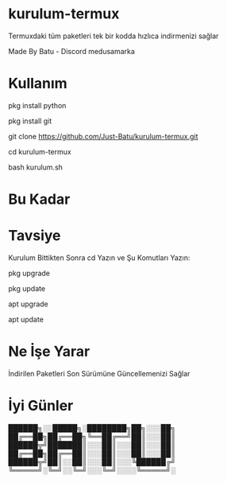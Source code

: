 # kurulum-termux
Termuxdaki tüm paketleri tek bir kodda hızlıca indirmenizi sağlar

Made By Batu - Discord medusamarka

# Kullanım

pkg install python

pkg install git

git clone https://github.com/Just-Batu/kurulum-termux.git

cd kurulum-termux

bash kurulum.sh

# Bu Kadar

# Tavsiye
Kurulum Bittikten Sonra cd Yazın ve Şu Komutları Yazın:

pkg upgrade

pkg update

apt upgrade

apt update

# Ne İşe Yarar
İndirilen Paketleri Son Sürümüne Güncellemenizi Sağlar


# İyi Günler
██████╗░░█████╗░████████╗██╗░░░██╗
██╔══██╗██╔══██╗╚══██╔══╝██║░░░██║
██████╦╝███████║░░░██║░░░██║░░░██║
██╔══██╗██╔══██║░░░██║░░░██║░░░██║
██████╦╝██║░░██║░░░██║░░░╚██████╔╝
╚═════╝░╚═╝░░╚═╝░░░╚═╝░░░░╚═════╝░
